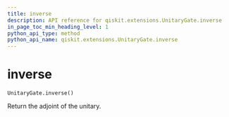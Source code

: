 ```yaml
---
title: inverse
description: API reference for qiskit.extensions.UnitaryGate.inverse
in_page_toc_min_heading_level: 1
python_api_type: method
python_api_name: qiskit.extensions.UnitaryGate.inverse
---
```


# inverse

<span id="qiskit.extensions.UnitaryGate.inverse" />

`UnitaryGate.inverse()`

Return the adjoint of the unitary.

